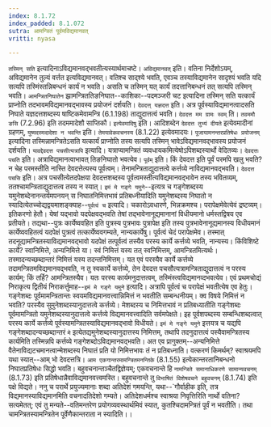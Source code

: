 ```yaml
---
index: 8.1.72
index_padded: 8.1.072
sutra: आमन्त्रितं पूर्वमविद्यमानवत्
vritti: nyasa

---
```

`तस्मिन् सति` इत्यादिनाऽविद्यमानवद्भवतीत्यस्यार्थमाचष्टे। `अविद्यमानवत्` इति। वतिना निर्देशोऽयम्, अविद्यमानेन तुल्यं वर्त्तत इत्यविद्यमानवत्। वतिश्च साद्श्ये भवति, एवञ्च तस्याविद्यमानेन सादृश्यं भवति यदि सत्यपि तस्मिंस्तन्निबन्धनं कार्यं न भवति। असति च तस्मिन् यत् कार्यं तदत्तानिबन्धनं तत् सत्यपि तस्मिन् भवति। `आमन्त्रितनिघातेन` झ्रामन्त्रिततिङनिघात--काशिका--पदमञ्जरी चट इत्यादिना तस्मिन् सति यत्कार्यं प्राप्नोति तदभावमविद्यमानवद्भावस्य प्रयोजनं दर्शयति। `देवदत्त् यज्ञदत्त` इति। अत्र पूर्वस्याविद्यमानत्वादसति निघाते यज्ञदत्तशब्दस्य षाष्टिकमेवामन्त्रि (6.1.198) ताद्युदात्तत्वं भवति। `देवदत्त मम ग्रामः स्वम्` ति। `तवममौ ङसि` (7.2.96) इति तदममादेशौ साप्तिकौ। `इत्येवमादिषु` इति। आदिशब्देन `देवदत्त तुभ्यं दीयते` इत्येवमादीनां ग्रहणम्, `युष्मदस्मदादेशा न भवन्ति` इति। `तेमयावेकवचनस्य` (8.1.22) इत्येवमादयः। `पूजायामनन्तरप्रतिषेधः प्रयोजनम्` इत्यादिना तस्मिन्नामन्त्रितेऽसति यत्कार्यं प्राप्नोति तस्य सत्यपि तस्मिन् भावेऽविद्यमानवद्भावस्य प्रयोजनं दर्शयति। `यावद्देवदत्त पचसीत्यत्रापि` इत्यादि। यत्राप्यामन्त्रितं व्यवधायकमित्येषोऽपिशब्दस्यार्थो वेदितव्यः।
`देवदत्तः पचति` इति। अत्राविद्यमानत्वाभावत् तिङनिघातो भवत्येव। `पूर्वम्` इति। किं देवदत्त इति पूर्वं परमपि खलु भवति? न चेह परमस्तीति नास्ति देवदत्तेत्यस्य पूर्वत्वम्। तेनामन्त्रिताद्युदात्तत्वे कर्त्तव्ये नाविद्यमानवद्भवति। `देवदत्त पचसि` इति। अत्र पचसीत्येतदपेक्षया देवदत्तशब्दस्य पूर्वत्वमस्तीत्यविद्यमानवद्भावेन तस्य भवितव्यम्, ततश्चामन्त्रिताद्युदात्तत्व तस्य न स्यात्। `इमं मे गङ्गे यमुने`--इत्यत्र च गङ्गेशब्दस्य यमुनेशब्देनानन्तर्यमपनयन् स निघातनिमित्तभावं प्रतिबध्नीयादिति यमुनेशब्दस्य निघातो न स्यादित्येतच्चोद्यद्वयमाशङ्क्याह--`पूर्वत्वं च` इत्यादि। चकारोऽवधारणे, भिन्नक्रमश्च। परापेक्षमेवेत्येवं द्रष्टव्यम्। इतिकरणो हेतौ। येषां यद्भावो यदपेक्षवद्भवति तेषां तद्भावेनानूद्यमानानां विधीयमानो धर्मस्तद्विषय एव प्रतीयते। तद्यथा--पुत्रः कार्येष्ववहित इति पुत्रस्य पुत्रभावः पुत्रापेक्ष इति तस्य पुत्रभावेनानूद्यमानस्य विधीयमानं कार्येष्ववहितत्वं यदपेक्षं पुत्रत्वं तत्कार्येष्ववगम्यते, नान्यकार्येषु। पूर्वत्वं चेदं परापेक्षमेव। तस्मात् तदनूद्यामन्त्रितस्याविद्यमानवद्भावो यदपेक्षं तत्पूर्वत्वं तस्यैव परस्य कार्ये कर्त्तव्ये भवति, नान्यस्य। किंविशिष्टे कार्ये? स्वानिमित्ते, अन्यनिमित्ते या। स्वं निमित्तं यस्य तत् स्वनिमित्तम्, आमन्त्रितमित्यर्थः। तस्मादन्यच्छब्दान्तरं निमित्तं यस्य तदन्तनिमित्तम्। यत एवं परस्यैव कार्ये कर्त्तव्ये तदामन्त्रितमविद्यमानवद्भवति, न तु स्वकार्ये कर्त्तव्ये, तेन देवदत्त पचसौत्यत्रामन्त्रिताद्युदात्तत्वं न परस्य कार्यम्; किं तर्हि? आमन्त्रितस्यैव। यतः परस्य कार्यमनुदात्तत्वम्, तस्मिंस्त्वविद्यमानव्दभवत्येव।
एवं प्रथमचोद्यं निराकृत्य द्वितीयं निराकर्त्तुमाह--`इमं मे गङ्गे यमुने` इत्यादि। अत्रापि पूर्वत्वं च परापेक्षं भवतीत्येष एव हेतुः। गङ्गेशब्दः पूर्वमामन्त्रितान्तः स्वयमविद्यमानवत्त्वान्निमित्तं न भवतीति सम्बन्धनीयम्। क्व विषये निमित्तं न भवति? परस्यैव सुमुनेशब्दस्यानुदात्तत्वे कर्त्तव्ये। मेशब्दस्य च निमित्तभावं न प्रतिबध्यातीति गङ्गेशब्दः पूर्वमामन्त्रितो यमुनेशब्दस्यानुदात्तत्वे कर्त्तव्ये विद्यमानवत्त्वादिति सर्वमपेक्षते। इह पूर्वशपब्दस्य सम्बन्धिशब्दत्वात् परस्य कार्ये कर्त्तव्ये पूर्वस्यामन्त्रितस्याविद्यमानवद्भावो विधीयते। `इमं मे गङ्गे यमुने` इत्तयत्र च यद्यपि गङ्गेशब्दादन्यच्छब्दान्तरं `मे` इत्येतद्यमुनेशब्दस्यानुदात्तस्य निमित्तम्, तथापि तदनुदात्तत्वं पस्यैवामन्त्रितस्य कार्यमिति तस्मिन्नपि कर्त्तव्ये गङ्गेशब्दोऽविद्यमानवद्भवति। अत एव प्रागुक्तम्--अन्यनिमित्ते वैतेनाविद्यटचमानत्वान्मेशब्दस्य निघातं प्रति यो निमित्तभावः तं न प्रतिबध्नाति। वत्करणं किमर्थम्? स्वाश्रयमपि यथा स्यात्--आम् भो देवदत्तत्रि। `आम एकगान्तरमामन्त्रितमनन्तिके` (8.1.55) इत्येकान्तरतानिबन्धनो निघातप्रतिषेधः सिद्धो भवति। बहुवचनान्तञ्चैतद्विज्ञेयम्; एकवचनान्ते हि `नामन्त्रिते समानाधिकरणे सामान्यवचनम्` (8.1.73) इति प्रतिषेधान्नैवाविद्यमानवत्त्वमस्ति। बहुवचनान्ते तु `विभाषितं विशेषवचने बहुवचनम्` (8.1.74) इति पक्षे विद्यते।
ननु च परार्थे प्रयुज्यमानाः शब्दा अतिदेशं गमयन्ति, यथा--`गौर्वाहीक इति, तत्र विद्यमानस्याविद्यमानमिति वचनादतिदेशो गम्यते। अतिदेशधर्मश्च स्वाश्रया निवृत्तिरिति नार्थो वतिना? सत्यमेतत्; एवं तु मन्यते--वतिमन्तरेण प्रयोगव्यवस्थार्थमिवं स्यात्, कुतश्चिदामन्त्रितं पूर्वं न भवतीति। तथा चामन्त्रितस्यामन्त्रितेन पूर्वेणैकान्तराता न स्यादिति।।